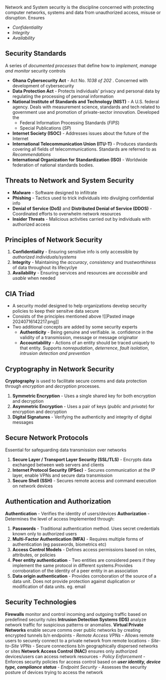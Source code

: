 Network and System security is the discipline concerned with protecting computer networks, systems and data from unauthorized access, misuse or disruption.
Ensures
- *Confidentiality*
- *Integrity*
- *Availability*

## Security Standards
A series of *documented processes* that define how to *implement, manage and monitor* security controls
- **Ghana Cybersecurity Act** - Act No. *1038 of 202* . Concerned with development of cybersecurity
- **Data Protection Act** - Protects individuals' privacy and personal data by regulating the processing of personal information
- **National Institute of Standards and Technology (NIST)** - A U.S. federal agency. Deals with measurement science, standards and tech related to government use and promotion of private-sector innovation. Developed the
	- Federal Information Processing Standards (*FIPS*)
	- Special Publications (*SP*)
- **Internet Society (ISOC)** - Addresses issues about the future of the Internet
- **International Telecommunication Union (ITU-T)** - Produces standards covering all fields of telecommunications. Standards are referred to as *Recommendations*
- **International Organization for Standardization (ISO)** - Worldwide federation of national standards bodies.

## Threats to Network and System Security
- **Malware** - Software designed to infiltrate
- **Phishing** - Tactics used to trick individuals into divulging confidential info
- **Denial of Service (DoS)** and **Distributed Denial of Service (DDOS)** - Coordinated efforts to overwhelm network resources
- **Insider Threats** - Malicious activities carried out by individuals with authorized access

## Principles of Network Security
1. **Confidentiality** - Ensuring sensitive info is only accessible by *authorized individuals/systems*
2. **Integrity** - Maintaining the *accuracy*, *consistency* and *trustworthiness* of data throughout its lifecyclye
3. **Availability** - Ensuring services and resources are *accessible*  and *usable* when needed

## CIA Triad
- A security model designed to help organizations develop security policies to keep their sensitve data secure
- Consists of the principles mentioned above
![[Pasted image 20240716142217.png]]
- Two additional concepts are added by some security experts
	- **Authenticity** - Being genuine and verifiable. ie. confidence in the validity of a transmission, message or message originator
	- **Accountability** - Actions of an entity should be traced uniquely to that entity. Supports *nonrepudation*, *deterrence*, *fault isolation*, *intrusion detection and prevention*


## Cryptography in Network Security
**Cryptography** is used to facilitate secure comms and data protection through *encryption* and *decryption* processes.
1. **Symmetric Encryption** - Uses a single shared key for both encryption and decryption
2. **Asymmetric Encryption** - Uses a pair of keys (*public* and *private*)  for encryption and decryption
3. **Digital Signatures** - Verifying the authenticity and integrity of digital messages

## Secure Network Protocols
Essential for safeguarding data transmission over networks
1. **Secure Layer / Transport Layer Security (SSL/TLS)** - Encrypts data exchanged between web servers and clients
2. **Internet Protocol Security (IPSec)** - Secures communication at the IP layer, enable VPNs and secure data transmission
3. **Secure Shell (SSH)** - Secures remote access and command execution on network devices
## Authentication and Authorization
**Authentication** - Verifies the identity of users/devices
**Authorization** - Determines the level of access
Implemented through:
1. **Passwords** - Traditional authentication method. Uses secret credentials known only to authorized users
2. **Multi-Factor Authentication (MFA)** - Requires multiple forms of authentication (eg passwords, biometrics etc)
3. **Access Control Models** - Defines access permissions based on roles, attributes, or policies
4. **Peer entity authentication** - Two entities are considered peers if they implement the same protocol in different systems.Provides corroboration of the identity of a peer entity in an association
5. **Data origin authentication** - Provides corroboration of the source of a data unit. Does not provide protection against duplication or modification of data units. eg. email

## Security Technologies
**Firewalls** monitor and control incoming and outgoing traffic based on predefined security rules
**Intrusion Detection Systems (IDS)** analyze network traffic for suspicious patterns or anomalies.
**Virtual Private Networks** enable secure comms over public networks by creating encrypted tunnels b/n endpoints
	- *Remote Access VPNs* - Allows remote users to securely connect to a private network from remote locations
	- *Site-to-Site VPNs* - Secure connections b/n geographically dispersed networks or sites
**Network Access Control (NAC)**  ensures only authorized devices/users can access network resources
	- *Policy Enforcement* - Enforces security policies for access control based on ***user identity, device type, compliance status***
	- *Endpoint Security* - Assesses the security posture of devices trying to access the network